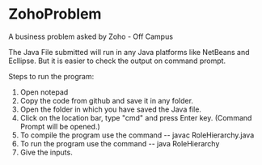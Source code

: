 # ZohoProblem
A business problem asked by Zoho - Off Campus

The Java File submitted will run in any Java platforms like NetBeans and Ecllipse.
But it is easier to check the output on command prompt.

Steps to run the program:
  1. Open notepad
  2. Copy the code from github and save it in any folder.
  3. Open the folder in which you have saved the Java file.
  4. Click on the location bar, type "cmd" and press Enter key. (Command Prompt will be opened.)
  5. To compile the program use the command -- javac RoleHierarchy.java
  6. To run the program use the command -- java RoleHierarchy
  7. Give the inputs.
